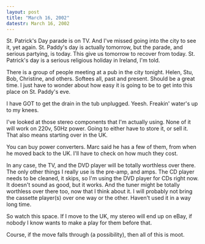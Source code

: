 ```yaml
---
layout: post
title: "March 16, 2002"
datestr: March 16, 2002
---
```


St. Patrick's Day parade is on TV. And I've missed going into the city to see
it, yet again. St. Paddy's day is actually tomorrow, but the parade, and serious
partying, is today. This give us tomorrow to recover from today. St. Patrick's
day is a serious religious holiday in Ireland, I'm told.

There is a group of people meeting at a pub in the city tonight. Helen, Stu,
Bob, Christine, and others. Softees all, past and present. Should be a great
time. I just have to wonder about how easy it is going to be to get into this
place on St. Paddy's eve.

I have GOT to get the drain in the tub unplugged. Yeesh. Freakin' water's up
to my knees.

I've looked at those stereo components that I'm actually using. None of it
will work on 220v, 50Hz power. Going to either have to store it, or sell it.
That also means starting over in the UK.

You can buy power converters. Marc said he has a few of them, from when he
moved back to the UK. I'll have to check on how much they cost.

In any case, the TV, and the DVD player will be totally worthless over there.
The only other things I really use is the pre-amp, and amps. The CD player needs
to be cleaned, it skips, so I'm using the DVD player for CDs right now. It doesn't
sound as good, but it works. And the tuner might be totally worthless over there
too, now that I think about it. I will probably not bring the cassette player(s)
over one way or the other. Haven't used it in a way long time.

So watch this space. If I move to the UK, my stereo will end up on eBay, if
nobody I know wants to make a play for them before that.

Course, if the move falls through (a possibility), then all of this is moot.

